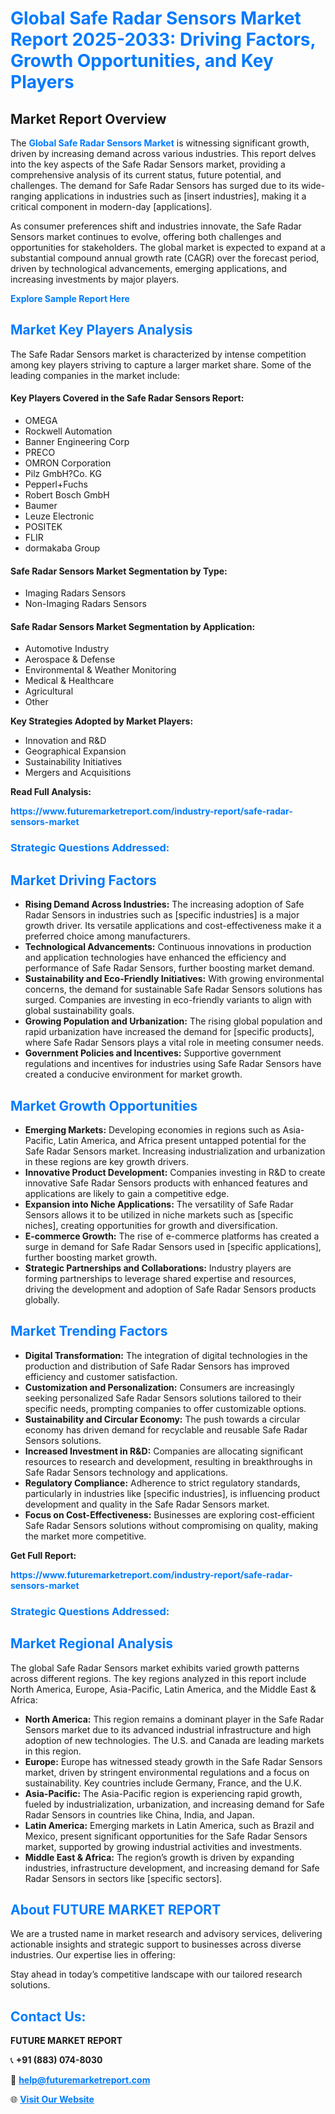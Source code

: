 <h1 style="color: #007BFF;">Global Safe Radar Sensors Market Report 2025-2033: Driving Factors, Growth Opportunities, and Key Players</h1>

<section id="overview">
<h2>Market Report Overview</h2>
<p>The <a href="https://www.futuremarketreport.com/industry-report/safe-radar-sensors-market" style="color: #007BFF; text-decoration: none;"><strong>Global Safe Radar Sensors Market</strong></a> is witnessing significant growth, driven by increasing demand across various industries. This report delves into the key aspects of the Safe Radar Sensors market, providing a comprehensive analysis of its current status, future potential, and challenges. The demand for Safe Radar Sensors has surged due to its wide-ranging applications in industries such as [insert industries], making it a critical component in modern-day [applications].</p>
<p>As consumer preferences shift and industries innovate, the Safe Radar Sensors market continues to evolve, offering both challenges and opportunities for stakeholders. The global market is expected to expand at a substantial compound annual growth rate (CAGR) over the forecast period, driven by technological advancements, emerging applications, and increasing investments by major players.</p>
</section>

<section id="overview">
<p><a href="https://www.futuremarketreport.com/request-sample/reportId=75348" style="color: #007BFF; text-decoration: none;"><strong>Explore Sample Report Here</strong></a></p>
</section>

<section id="key-players">
<h2 style="color: #007BFF;">Market Key Players Analysis</h2>
<p>The Safe Radar Sensors market is characterized by intense competition among key players striving to capture a larger market share. Some of the leading companies in the market include:</p>
<h4>Key Players Covered in the Safe Radar Sensors Report:</h4>
<ul><li>OMEGA</li><li>Rockwell Automation</li><li>Banner Engineering Corp</li><li>PRECO</li><li>OMRON Corporation</li><li>Pilz GmbH?Co. KG</li><li>Pepperl+Fuchs</li><li>Robert Bosch GmbH</li><li>Baumer</li><li>Leuze Electronic</li><li>POSITEK</li><li>FLIR</li><li>dormakaba Group</li></ul>
<h4>Safe Radar Sensors Market Segmentation by Type:</h4>
<ul><li>Imaging Radars Sensors</li><li>Non-Imaging Radars Sensors</li></ul>

<h4>Safe Radar Sensors Market Segmentation by Application:</h4>
<ul><li>Automotive Industry</li><li>Aerospace &amp; Defense</li><li>Environmental &amp; Weather Monitoring</li><li>Medical &amp; Healthcare</li><li>Agricultural</li><li>Other</li></ul>
<p><strong>Key Strategies Adopted by Market Players:</strong></p>
<ul>
<li>Innovation and R&D</li>
<li>Geographical Expansion</li>
<li>Sustainability Initiatives</li>
<li>Mergers and Acquisitions</li>
</ul>
</section>

<section>
<p><strong>Read Full Analysis: </strong></p><a href="https://www.futuremarketreport.com/industry-report/safe-radar-sensors-market" style="color: #007BFF; text-decoration: none;"><strong>https://www.futuremarketreport.com/industry-report/safe-radar-sensors-market</strong></a>
<h3 style="color: #007BFF;">Strategic Questions Addressed:</h3>
</section>

<section id="driving-factors">
<h2 style="color: #007BFF;">Market Driving Factors</h2>
<ul>
<li><strong>Rising Demand Across Industries:</strong> The increasing adoption of Safe Radar Sensors in industries such as [specific industries] is a major growth driver. Its versatile applications and cost-effectiveness make it a preferred choice among manufacturers.</li>
<li><strong>Technological Advancements:</strong> Continuous innovations in production and application technologies have enhanced the efficiency and performance of Safe Radar Sensors, further boosting market demand.</li>
<li><strong>Sustainability and Eco-Friendly Initiatives:</strong> With growing environmental concerns, the demand for sustainable Safe Radar Sensors solutions has surged. Companies are investing in eco-friendly variants to align with global sustainability goals.</li>
<li><strong>Growing Population and Urbanization:</strong> The rising global population and rapid urbanization have increased the demand for [specific products], where Safe Radar Sensors plays a vital role in meeting consumer needs.</li>
<li><strong>Government Policies and Incentives:</strong> Supportive government regulations and incentives for industries using Safe Radar Sensors have created a conducive environment for market growth.</li>
</ul>
</section>

<section id="growth-opportunities">
<h2 style="color: #007BFF;">Market Growth Opportunities</h2>
<ul>
<li><strong>Emerging Markets:</strong> Developing economies in regions such as Asia-Pacific, Latin America, and Africa present untapped potential for the Safe Radar Sensors market. Increasing industrialization and urbanization in these regions are key growth drivers.</li>
<li><strong>Innovative Product Development:</strong> Companies investing in R&D to create innovative Safe Radar Sensors products with enhanced features and applications are likely to gain a competitive edge.</li>
<li><strong>Expansion into Niche Applications:</strong> The versatility of Safe Radar Sensors allows it to be utilized in niche markets such as [specific niches], creating opportunities for growth and diversification.</li>
<li><strong>E-commerce Growth:</strong> The rise of e-commerce platforms has created a surge in demand for Safe Radar Sensors used in [specific applications], further boosting market growth.</li>
<li><strong>Strategic Partnerships and Collaborations:</strong> Industry players are forming partnerships to leverage shared expertise and resources, driving the development and adoption of Safe Radar Sensors products globally.</li>
</ul>
</section>

<section id="trending-factors">
<h2 style="color: #007BFF;">Market Trending Factors</h2>
<ul>
<li><strong>Digital Transformation:</strong> The integration of digital technologies in the production and distribution of Safe Radar Sensors has improved efficiency and customer satisfaction.</li>
<li><strong>Customization and Personalization:</strong> Consumers are increasingly seeking personalized Safe Radar Sensors solutions tailored to their specific needs, prompting companies to offer customizable options.</li>
<li><strong>Sustainability and Circular Economy:</strong> The push towards a circular economy has driven demand for recyclable and reusable Safe Radar Sensors solutions.</li>
<li><strong>Increased Investment in R&D:</strong> Companies are allocating significant resources to research and development, resulting in breakthroughs in Safe Radar Sensors technology and applications.</li>
<li><strong>Regulatory Compliance:</strong> Adherence to strict regulatory standards, particularly in industries like [specific industries], is influencing product development and quality in the Safe Radar Sensors market.</li>
<li><strong>Focus on Cost-Effectiveness:</strong> Businesses are exploring cost-efficient Safe Radar Sensors solutions without compromising on quality, making the market more competitive.</li>
</ul>
</section>

<section>
<p><strong>Get Full Report: </strong></p><a href="https://www.futuremarketreport.com/industry-report/safe-radar-sensors-market" style="color: #007BFF; text-decoration: none;"><strong>https://www.futuremarketreport.com/industry-report/safe-radar-sensors-market</strong></a>
<h3 style="color: #007BFF;">Strategic Questions Addressed:</h3>
</section>


<section id="regional-analysis">
<h2 style="color: #007BFF;">Market Regional Analysis</h2>
<p>The global Safe Radar Sensors market exhibits varied growth patterns across different regions. The key regions analyzed in this report include North America, Europe, Asia-Pacific, Latin America, and the Middle East & Africa:</p>
<ul>
<li><strong>North America:</strong> This region remains a dominant player in the Safe Radar Sensors market due to its advanced industrial infrastructure and high adoption of new technologies. The U.S. and Canada are leading markets in this region.</li>
<li><strong>Europe:</strong> Europe has witnessed steady growth in the Safe Radar Sensors market, driven by stringent environmental regulations and a focus on sustainability. Key countries include Germany, France, and the U.K.</li>
<li><strong>Asia-Pacific:</strong> The Asia-Pacific region is experiencing rapid growth, fueled by industrialization, urbanization, and increasing demand for Safe Radar Sensors in countries like China, India, and Japan.</li>
<li><strong>Latin America:</strong> Emerging markets in Latin America, such as Brazil and Mexico, present significant opportunities for the Safe Radar Sensors market, supported by growing industrial activities and investments.</li>
<li><strong>Middle East & Africa:</strong> The region’s growth is driven by expanding industries, infrastructure development, and increasing demand for Safe Radar Sensors in sectors like [specific sectors].</li>
</ul>
</section>

<footer>
<h2 style="color: #007BFF;">About FUTURE MARKET REPORT</h2>
<p>We are a trusted name in market research and advisory services, delivering actionable insights and strategic support to businesses across diverse industries. Our expertise lies in offering:</p>

<p>Stay ahead in today’s competitive landscape with our tailored research solutions.</p>

<h2 style="color: #007BFF;">Contact Us:</h2>
<p><strong>FUTURE MARKET REPORT</strong></p>
<p>📞 <strong>+91 (883) 074-8030</strong></p>
<p>📧 <strong><a href="mailto:help@futuremarketreport.com" style="color: #007BFF;">help@futuremarketreport.com</a></strong></p>
<p>🌐 <strong><a href="https://www.futuremarketreport.com/" style="color: #007BFF;">Visit Our Website</a></strong></p>
</footer>